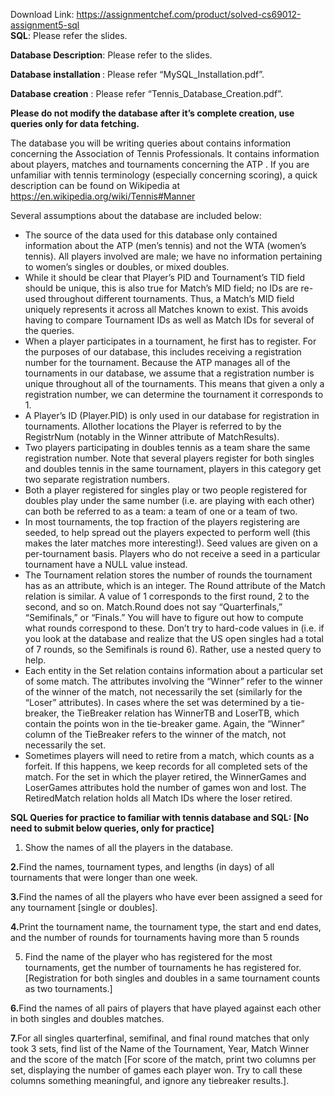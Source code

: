 Download Link: https://assignmentchef.com/product/solved-cs69012-assignment5-sql
<br>
<strong>SQL</strong>: Please refer the slides.

<strong>Database Description</strong>: Please refer to the slides.

<strong>Database installation </strong>: Please refer “MySQL_Installation.pdf”.

<strong>Database creation</strong> : Please refer  “Tennis_Database_Creation.pdf”.

<strong>Please do not modify the database after it’s complete creation, use queries only for data fetching.</strong>

The database you will be writing queries about contains information concerning the Association of Tennis Professionals. It contains information about players, matches and tournaments concerning the ATP . If you are unfamiliar with tennis terminology (especially concerning scoring), a quick description can be found on Wikipedia at                          <a href="https://en.wikipedia.org/wiki/Tennis#Manner">https://en.wikipedia.org/wiki/Tennis#Manner</a>

Several assumptions about the database are included below:

<ul>

 <li>The source of the data used for this database only contained information about the ATP (men’s tennis) and not the WTA (women’s tennis). All players involved are male; we have no information pertaining to women’s singles or doubles, or mixed doubles.</li>

 <li>While it should be clear that Player’s PID and Tournament’s TID field should be unique, this is also true for Match’s MID field; no IDs are re-used throughout different tournaments. Thus, a Match’s MID field uniquely represents it across all Matches known to exist. This avoids having to compare Tournament IDs as well as Match IDs for several of the queries.</li>

 <li>When a player participates in a tournament, he first has to register. For the purposes of our database, this includes receiving a registration number for the tournament. Because the ATP manages all of the tournaments in our database, we assume that a registration number is unique throughout all of the tournaments. This means that given a only a registration number, we can determine the tournament it corresponds to 1.</li>

 <li>A Player’s ID (Player.PID) is only used in our database for registration in tournaments. Allother locations the Player is referred to by the RegistrNum (notably in the Winner attribute of MatchResults).</li>

 <li>Two players participating in doubles tennis as a team share the same registration number. Note that several players register for both singles and doubles tennis in the same tournament, players in this category get two separate registration numbers.</li>

 <li>Both a player registered for singles play or two people registered for doubles play under the same number (i.e. are playing with each other) can both be referred to as a team: a team of one or a team of two.</li>

 <li>In most tournaments, the top fraction of the players registering are seeded, to help spread out the players expected to perform well (this makes the later matches more interesting!). Seed values are given on a per-tournament basis. Players who do not receive a seed in a particular tournament have a NULL value instead.</li>

 <li>The Tournament relation stores the number of rounds the tournament has as an attribute, which is an integer. The Round attribute of the Match relation is similar. A value of 1 corresponds to the first round, 2 to the second, and so on. Match.Round does not say “Quarterfinals,” “Semifinals,” or “Finals.” You will have to figure out how to compute what rounds correspond to these. Don’t try to hard-code values in (i.e. if you look at the database and realize that the US open singles had a total of 7 rounds, so the Semifinals is round 6). Rather, use a nested query to help.</li>

 <li>Each entity in the Set relation contains information about a particular set of some match. The attributes involving the “Winner” refer to the winner of the winner of the match, not necessarily the set (similarly for the “Loser” attributes). In cases where the set was determined by a tie-breaker, the TieBreaker relation has WinnerTB and LoserTB, which contain the points won in the tie-breaker game. Again, the “Winner” column of the TieBreaker refers to the winner of the match, not necessarily the set.</li>

 <li>Sometimes players will need to retire from a match, which counts as a forfeit. If this happens, we keep records for all completed sets of the match. For the set in which the player retired, the WinnerGames and LoserGames attributes hold the number of games won and lost. The RetiredMatch relation holds all Match IDs where the loser retired.</li>

</ul>

<strong>SQL Queries for practice to familiar with tennis database and SQL: [No need to submit below queries, only for practice]</strong>

<ol>

 <li>Show the names of all the players in the database.</li>

</ol>

<strong>2.</strong>Find  the names, tournament types, and lengths (in days) of all tournaments that were longer than one week.




<strong>3.</strong>Find the names of all the players who have ever been assigned a seed for   any tournament [single or doubles].

<strong>4.</strong>Print the tournament name, the tournament type, the start and end dates, and the number of rounds for tournaments having more than 5 rounds

<ol start="5">

 <li>Find the name of the player who has registered for the most tournaments, get the number of tournaments he has registered for. [Registration for both singles and doubles  in a same tournament counts as two tournaments.]</li>

</ol>

<strong>6.</strong>Find the names of all pairs of players that have played against each other in both singles and doubles matches.

<strong>7.</strong>For all singles quarterfinal, semifinal, and final round matches that only took 3 sets, find  list of the Name  of the Tournament, Year, Match  Winner  and the score of the match  [For score of the  match, print two columns per set, displaying the number of games each player won. Try to call these columns something meaningful, and ignore any tiebreaker results.].